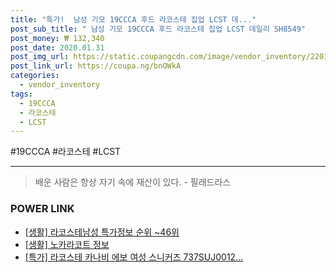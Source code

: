 ```yaml
--- 
title: "특가!  남성 기모 19CCCA 후드 라코스테 집업 LCST 데..." 
post_sub_title: " 남성 기모 19CCCA 후드 라코스테 집업 LCST 데일리 SH8549" 
post_money: ₩ 132,340 
post_date: 2020.01.31 
post_img_url: https://static.coupangcdn.com/image/vendor_inventory/2201/ce245bef24222b356feac91618a257decd2b09c0c392a21eca39e649abb7.jpg 
post_link_url: https://coupa.ng/bnOWkA 
categories: 
  - vendor_inventory 
tags: 
  - 19CCCA 
  - 라코스테 
  - LCST 
--- 
```

  #19CCCA #라코스테 #LCST 
<hr> 

> 배운 사람은 항상 자기 속에 재산이 있다. - 필래드라스 


### POWER LINK

* <a href="https://blog.naver.com/sakai111/221781230174" target="_blank"> [생활] 라코스테남성 특가정보 순위 ~46위</a>
* <a href="https://blog.naver.com/santokki14/221772118326" target="_blank"> [생활] 노카라코트 정보 </a>
* <a href="https://blog.naver.com/an0733/221790596165" target="_blank">[특가] 라코스테 카나비 에보 여성 스니커즈 737SUJ0012...</a>
